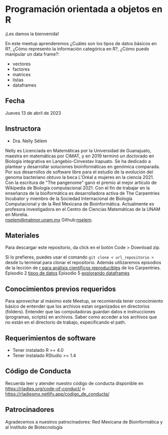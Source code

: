 # Programación orientada a objetos en R


¡Les damos la bienvenida!

En este meetup aprenderemos ¿Cuáles son los tipos de datos básicos en R?, ¿Cómo represento la información categórica en R?, ¿Cómo puedo manipular un data frame?:

- vectores
- factores
- matrices
- listas 
- dataframes

## Fecha 

Jueves 13 de abril de 2023


## Instructora

- Dra. Nelly Sélem

Nelly es Licenciada en Matemáticas por la Universidad de Guanajuato, maestra en matemáticas por CIMAT, y en 2019 terminó un doctorado en Biología integrativa en Langebio-Cinvestav Irapuato.  Se ha dedicado a plantear y desarrollar soluciones bioinformáticas en genómica comparada. Por sus desarrollos de software libre para el estudio de la evolución del genoma bacteriano obtuvo la beca L'Oréal a mujeres en la ciencia 2021. Con la escritura de "The pangenome" ganó el premio al mejor artículo de Wikipedia de Biología computacional 2021. Con el fin de trabajar en la enseñanza de la bioiformática es desarrolladora activa de The Carpentries Incubator y miembro de la Sociedad Internacional de Biología Computacional y de la Red Mexicana de Bioinformática. Actualmente es profesora investigadora en el Centro de Ciencias Matemáticas de la UNAM en Morelia.     
nselem@matmor.unam.mx Github:[nselem](https://github.com/nselem).  

## Materiales

Para descargar este repositorio, da click en el botón Code > Download zip. 

Si lo prefieres, puedes usar el comando `git clone < url_repositorio > ` desde tu terminal para clonar el repositorio.
Además utilizaremos episodios de la lección de [r para análisis científicos reproducibles]( https://swcarpentry.github.io/r-novice-gapminder-es/) de los Carpentries.  
Episodio 2 [tipos de datos](https://swcarpentry.github.io/r-novice-gapminder-es/04-data-structures-part1/index.html)
Episodio 5 [explorando dataframes]( https://swcarpentry.github.io/r-novice-gapminder-es/05-data-structures-part2/index.html)

## Conocimientos previos requeridos

Para aprovechar al máximo este Meetup, se recomienda tener conocimiento básico de entender que los archivos estan organizados en directorios (folders). Entender que las computadoras guardan datos e instrucciones (programas, scripts) en archivos. Saber como acceder a los archivos que no están en el directorio de trabajo, especificando el path.

## Requerimientos de software

+ Tener instalado R >= 4.0
+ Tener instalado RStudio >= 1.4

## Código de Conducta

Recuerda leer y atender nuestro código de conducta disponible en https://rladies.org/code-of-conduct/ o https://rladiesmx.netlify.app/codigo_de_conducta/

## Patrocinadores

Agradecemos a nuestros patrocinadores: Red Mexicana de Bioinformática y al Instituto de Biotecnología
